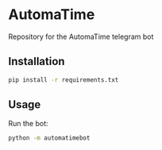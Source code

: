 # AutomaTime

Repository for the AutomaTime telegram bot

## Installation

```bash
pip install -r requirements.txt
```

## Usage

Run the bot:

```bash
python -m automatimebot
```

